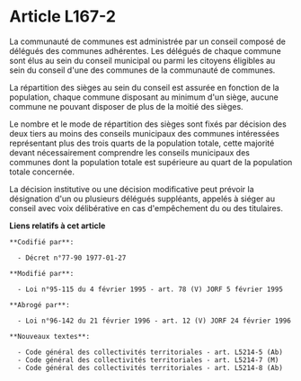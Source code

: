 # Article L167-2

La communauté de communes est administrée par un conseil composé de délégués des communes adhérentes. Les délégués de chaque
commune sont élus au sein du conseil municipal ou parmi les citoyens éligibles au sein du conseil d'une des communes de la
communauté de communes.

La répartition des sièges au sein du conseil est assurée en fonction de la population, chaque commune disposant au minimum
d'un siège, aucune commune ne pouvant disposer de plus de la moitié des sièges.

Le nombre et le mode de répartition des sièges sont fixés par décision des deux tiers au moins des conseils municipaux des
communes intéressées représentant plus des trois quarts de la population totale, cette majorité devant nécessairement
comprendre les conseils municipaux des communes dont la population totale est supérieure au quart de la population totale
concernée.

La décision institutive ou une décision modificative peut prévoir la désignation d'un ou plusieurs délégués suppléants,
appelés à siéger au conseil avec voix délibérative en cas d'empêchement du ou des titulaires.

**Liens relatifs à cet article**

	**Codifié par**:

	  - Décret n°77-90 1977-01-27

	**Modifié par**:

	  - Loi n°95-115 du 4 février 1995 - art. 78 (V) JORF 5 février 1995

	**Abrogé par**:

	  - Loi n°96-142 du 21 février 1996 - art. 12 (V) JORF 24 février 1996

	**Nouveaux textes**:

	  - Code général des collectivités territoriales - art. L5214-5 (Ab)
	  - Code général des collectivités territoriales - art. L5214-7 (M)
	  - Code général des collectivités territoriales - art. L5214-8 (Ab)
